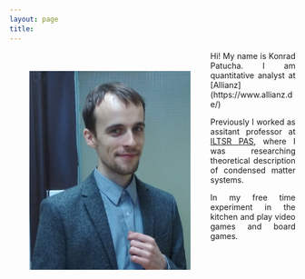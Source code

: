 ```yaml
---
layout: page
title: 
---
```

<img src="ja.jpg" align="left" height="350px" style="margin:35px">
<div style="text-align: justify" markdown="1">Hi! My name is Konrad Patucha. I am quantitative analyst at [Allianz](https://www.allianz.de/)

Previously I worked as assitant professor at [ILTSR PAS](https://www.intibs.pl/), where I was researching theoretical description of condensed matter systems.

In my free time experiment in the kitchen and play video games and board games.

